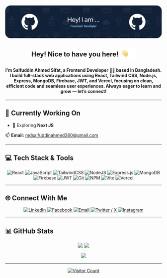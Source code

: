 <!-- Banner -->
<p align="center">
  <img src="./banner-img.png" alt="Banner Image" />
</p>

<div align="center">
  <h2>Hey! Nice to have you here! <img src="./waving.gif" width="50px" align="center"/></h2>
  <h4>I'm Saifuddin Ahmed Sifat, a Frontend Developer 👨‍💻 based in Bangladesh. I build full-stack web applications using React, Tailwind CSS, Node.js, Express, MongoDB, Firebase, JWT, and Vercel, focusing on clean, efficient code and seamless user experiences. Always eager to learn and grow — let’s connect!</h4>
</div>

---

## 🚀 Currently Working On

- 🎯 Exploring **Next JS**


📫 **Email:** mdsaifuddinahmed360@gmail.com

---

## 💻 Tech Stack & Tools

<p align="center">
  <img src="https://img.shields.io/badge/React-20232A?style=for-the-badge&logo=react&logoColor=61DAFB" alt="React"/>
  <img src="https://img.shields.io/badge/JavaScript-F7DF1E?style=for-the-badge&logo=javascript&logoColor=black" alt="JavaScript"/>
  <img src="https://img.shields.io/badge/Tailwind_CSS-38B2AC?style=for-the-badge&logo=tailwind-css&logoColor=white" alt="TailwindCSS"/>
  <img src="https://img.shields.io/badge/Node.js-339933?style=for-the-badge&logo=nodedotjs&logoColor=white" alt="NodeJS"/>
  <img src="https://img.shields.io/badge/Express.js-000000?style=for-the-badge&logo=express&logoColor=white" alt="Express.js"/>
  <img src="https://img.shields.io/badge/MongoDB-4EA94B?style=for-the-badge&logo=mongodb&logoColor=white" alt="MongoDB"/>
  <img src="https://img.shields.io/badge/Firebase-FFCA28?style=for-the-badge&logo=firebase&logoColor=black" alt="Firebase"/>
  <img src="https://img.shields.io/badge/JWT-000000?style=for-the-badge&logo=jsonwebtokens&logoColor=white" alt="JWT"/>
  <img src="https://img.shields.io/badge/Git-F05032?style=for-the-badge&logo=git&logoColor=white" alt="Git"/>
  <img src="https://img.shields.io/badge/NPM-CB3837?style=for-the-badge&logo=npm&logoColor=white" alt="NPM"/>
  <img src="https://img.shields.io/badge/Vite-646CFF?style=for-the-badge&logo=vite&logoColor=white" alt="Vite"/>
  <img src="https://img.shields.io/badge/Vercel-000000?style=for-the-badge&logo=vercel&logoColor=white" alt="Vercel"/>
</p>

---

## 🌐 Connect With Me

<p align="center">
  <a href="https://linkedin.com/in/saifuddin-ahmed-sifat" target="_blank">
    <img src="https://img.shields.io/badge/LinkedIn-0077B5?style=for-the-badge&logo=linkedin&logoColor=white" alt="LinkedIn"/>
  </a>
  <a href="https://facebook.com/mdsifat3605" target="_blank">
    <img src="https://img.shields.io/badge/Facebook-1877F2?style=for-the-badge&logo=facebook&logoColor=white" alt="Facebook"/>
  </a>
  <a href="mailto:mdsaifuddinahmed360@gmail.com" target="_blank">
    <img src="https://img.shields.io/badge/Email-D14836?style=for-the-badge&logo=gmail&logoColor=white" alt="Email"/>
  </a>
  <a href="https://x.com/mdsifat1644976" target="_blank">
    <img src="https://img.shields.io/badge/Twitter-000000?style=for-the-badge&logo=twitter&logoColor=white" alt="Twitter / X"/>
  </a>
  <a href="https://www.instagram.com/sifat_224" target="_blank">
  <img src="https://img.shields.io/badge/Instagram-E4405F?style=for-the-badge&logo=instagram&logoColor=white" alt="Instagram"/>
</a>
</p>

---

## 📊 GitHub Stats

<p align="center">
  <img src="https://github-readme-stats.vercel.app/api?username=Sifat2245&theme=aura&hide_border=false&include_all_commits=true&count_private=true" width="48%" />
  <img src="https://github-readme-streak-stats.herokuapp.com/?user=Sifat2245&theme=aura&hide_border=false" width="48%" />
</p>

<p align="center">
  <img src="https://github-readme-stats.vercel.app/api/top-langs/?username=Sifat2245&theme=aura&layout=compact&hide_border=false" width="48%" />
</p>

---

<p align="center">
  <a href="https://visitcount.itsvg.in">
    <img src="https://visitcount.itsvg.in/api?id=Sifat2245&label=Profile%20Views&color=0&icon=0" alt="Visitor Count"/>
  </a>
</p>
